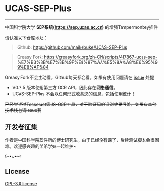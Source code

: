 # UCAS-SEP-Plus
---

中国科学院大学 **SEP系统(https://sep.ucas.ac.cn)** 的增强Tampermonkey插件

请认准以下仓库地址：

> Github: https://github.com/maikebuke/UCAS-SEP-Plus

> Greasy Fork: https://greasyfork.org/zh-CN/scripts/417867-ucas-sep-%E7%B3%BB%E7%BB%9F%E8%87%AA%E5%8A%A8%E6%95%99%E8%AF%84



Greasy Fork不会主动看，Github每天都会看，如果有使用问题请在 [issue](https://github.com/maikebuke/UCAS-SEP-Plus/issues) 处提



* V0.2.5 版本使用第三方 OCR API，因此存在**网络通信**。
* UCAS-SEP-Plus 不会以任何形式收集您的信息，包括使用统计！



~~已经尝试过Tesseract等JS-OCR工具，对于验证码的识别效果很差，如果有其他技术栈也请issue我~~



## 开发者征集

作者是中国科学院软件所的博士研究生，由于已经没有课了，后续测试脚本会很困难。欢迎感兴趣的学弟学妹一起维护~

 ꒰⑅•ᴗ•⑅꒱ 

## License

[GPL-3.0 license](https://github.com/maikebuke/UCAS-SEP-Plus/blob/main/LICENSE)

